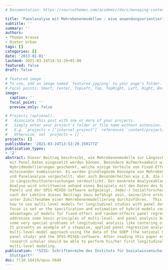 ```yaml
---
# Documentation: https://sourcethemes.com/academic/docs/managing-content/

title: 'Panelanalyse mit Mehrebenenmodellen : eine anwendungsorientierte Einführung'
subtitle: ''
summary: ''
authors:
- Thomas Krause
- Dieter Urban
tags: []
categories: []
date: '2013-01-01'
lastmod: 2021-03-24T14:53:29+01:00
featured: false
draft: false

# Featured image
# To use, add an image named `featured.jpg/png` to your page's folder.
# Focal points: Smart, Center, TopLeft, Top, TopRight, Left, Right, BottomLeft, Bottom, BottomRight.
image:
  caption: ''
  focal_point: ''
  preview_only: false

# Projects (optional).
#   Associate this post with one or more of your projects.
#   Simply enter your project's folder or file name without extension.
#   E.g. `projects = ["internal-project"]` references `content/project/deep-learning/index.md`.
#   Otherwise, set `projects = []`.
projects: []
publishDate: '2021-03-24T13:53:29.150177Z'
publication_types:
- '2'
abstract: Dieser Beitrag beschreibt, wie Mehrebenenmodelle zur Längsschnittanalyse
  mit Panel-Daten eingesetzt werden können. Besondere Aufmerksamkeit wird dabei sog.
  Hybridmodellierungen geschenkt, welche einige Vorteile von Fixed-Effect- und Random-Effects-Panelregressionen
  miteinander kombinieren. Es werden grundlegende Konzepte von Mehrebenenanalyse (MLA)
  und Panelanalyse vorgestellt, aber auch Besonderheiten wie z.B. die Variablenzentrierung
  in Längsschnittuntersuchungen verdeutlicht. Der konkrete Analyseablauf einer solchen
  Analyse wird schrittweise anhand eines Beispiels mit den Daten des Sozio-oekonomischen
  Panels und der SPSS-MIXED-Software aufgezeigt. Jede/-r Sozialforscher/-in sollte
  nach der Lektüre dieses Beitrags dazu befähigt sein, seine/ihre erste eigene Längsschnittanalyse
  unter Zuhilfenahme einer Mehrebenenmodellierung durchzuführen.  This paper describes
  how to use multi-level models for longitudinal studies with panel data. A special
  focus is set on the specification and estimation of hybrid models combining some
  advantages of models for fixed-effect and random-effects panel regression. The paper
  addresses some basic principles of multi-level- and panel analysis but it also discusses
  some very special problems of longitudinal analysis like centering of variables.
  It presents an example of a stepwise, applied panel regression analysis within a
  multi-level-model approach using the data of the SOEP (the national German socio-economic
  panel study) and the SPSS-MIXED-software. After reading this paper every social
  research scholar should be able to perform his/her first longitudinal analysis by
  multi-level modeling.
publication: '*SISS: Schriftenreihe des Instituts für Sozialwissenschaften der Universität
  Stuttgart*'
doi: r̆l10.18419/opus-5649
---
```

